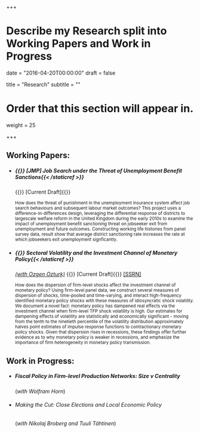 +++
# Describe my Research split into Working Papers and Work in Progress

date = "2016-04-20T00:00:00"
draft = false

title = "Research"
subtitle = ""

# Order that this section will appear in.
weight = 25

+++

<h2>Working Papers:</h2>
<ul><li><h5> {{<staticref "uploads/sanctions_current.pdf" "newtab" >}} <i class="fas fa-file-alt"></i> [JMP] Job Search under the Threat of Unemployment Benefit Sanctions{{< /staticref >}}</h5> {{<staticref "uploads/sanctions_current.pdf" "newtab">}} [Current Draft]{{</staticref>}}
<p><small>How does the threat of punishment in the unemployment insurance system affect job search behaviours and subsequent labour market outcomes? This project uses a difference-in-differences design, leveraging the differential response of districts to largescale welfare reform in the United Kingdom during the early 2010s to examine the impact of unemployment benefit sanctioning threat on jobseeker exit from unemployment and future outcomes. Constructing working life histories from panel survey data, result show that average district sanctioning rate increases the rate at which jobseekers exit unemployment signficantly.</small></p></li></ul>

<ul>
<li><p><h5>{{<staticref "uploads/volatility_current.pdf" "newtab" >}} <i class="fas fa-file-alt"></i> Sectoral Volatility and the Investment Channel of Monetary Policy{{< /staticref >}}</h5>
<i><a href="https://sites.google.com/view/ozgenozturk/home" "newtab">(with Ozgen Ozturk)</a></i> {{<staticref "uploads/volatility_current.pdf" "newtab">}} [Current Draft]{{</staticref>}} <a href="https://papers.ssrn.com/sol3/papers.cfm?abstract_id=4009725" "newtab">[SSRN]</a></p>
<p><small>How does the dispersion of firm-level shocks affect the investment channel of monetary policy? Using firm-level panel data, we construct several measures of dispersion of shocks, time-pooled and time-varying, and interact high-frequency identified monetary policy shocks with these measures of idiosyncratic shock volatility. We document a novel fact: monetary policy has dampened real effects via the investment channel when firm-level TFP shock volatility is high. Our estimates for dampening effects of volatility are statistically and economically significant - moving from the tenth to the ninetieth percentile of the volatility distribution approximately halves point estimates of impulse response functions to contractionary monetary policy shocks. Given that dispersion rises in recessions, these
findings offer further evidence as to why monetary policy is weaker in recessions, and emphasize the importance of firm heterogeneity in monetary policy transmission.</small></p></li></ul>

<h2>Work in Progress:</h2>


<ul><li><p><h5>Fiscal Policy in Firm-level Production Networks: Size v Centrality</h5>
(<i>with Wolfram Horn</i>)</p></li></ul>

<ul><li><p><h6> Making the Cut: Close Elections and Local Economic Policy</h6>
(<i>with Nikolaj Broberg and Tuuli Tähtinen</i>)</p></li></ul>
